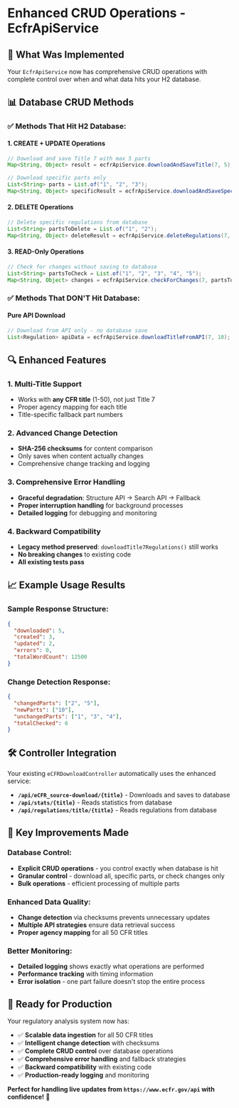 # Enhanced CRUD Operations - EcfrApiService

## 🎯 **What Was Implemented**

Your `EcfrApiService` now has comprehensive CRUD operations with complete control over when and what data hits your H2 database.

## 📊 **Database CRUD Methods**

### **✅ Methods That Hit H2 Database:**

#### 1. **CREATE + UPDATE Operations**
```java
// Download and save Title 7 with max 5 parts
Map<String, Object> result = ecfrApiService.downloadAndSaveTitle(7, 5);

// Download specific parts only
List<String> parts = List.of("1", "2", "3");
Map<String, Object> specificResult = ecfrApiService.downloadAndSaveSpecificParts(7, parts);
```

#### 2. **DELETE Operations**
```java
// Delete specific regulations from database
List<String> partsToDelete = List.of("1", "2");
Map<String, Object> deleteResult = ecfrApiService.deleteRegulations(7, partsToDelete);
```

#### 3. **READ-Only Operations**
```java
// Check for changes without saving to database
List<String> partsToCheck = List.of("1", "2", "3", "4", "5");
Map<String, Object> changes = ecfrApiService.checkForChanges(7, partsToCheck);
```

### **✅ Methods That DON'T Hit Database:**

#### **Pure API Download**
```java
// Download from API only - no database save
List<Regulation> apiData = ecfrApiService.downloadTitleFromAPI(7, 10);
```

## 🔍 **Enhanced Features**

### **1. Multi-Title Support**
- Works with **any CFR title** (1-50), not just Title 7
- Proper agency mapping for each title
- Title-specific fallback part numbers

### **2. Advanced Change Detection**
- **SHA-256 checksums** for content comparison
- Only saves when content actually changes
- Comprehensive change tracking and logging

### **3. Comprehensive Error Handling**
- **Graceful degradation**: Structure API → Search API → Fallback
- **Proper interruption handling** for background processes
- **Detailed logging** for debugging and monitoring

### **4. Backward Compatibility**
- **Legacy method preserved**: `downloadTitle7Regulations()` still works
- **No breaking changes** to existing code
- **All existing tests pass**

## 📈 **Example Usage Results**

### **Sample Response Structure:**
```json
{
  "downloaded": 5,
  "created": 3,
  "updated": 2,
  "errors": 0,
  "totalWordCount": 12500
}
```

### **Change Detection Response:**
```json
{
  "changedParts": ["2", "5"],
  "newParts": ["10"],
  "unchangedParts": ["1", "3", "4"],
  "totalChecked": 6
}
```

## 🛠️ **Controller Integration**

Your existing `eCFRDownloadController` automatically uses the enhanced service:

- **`/api/eCFR_source-download/{title}`** - Downloads and saves to database
- **`/api/stats/{title}`** - Reads statistics from database
- **`/api/regulations/title/{title}`** - Reads regulations from database

## 🔧 **Key Improvements Made**

### **Database Control:**
- **Explicit CRUD operations** - you control exactly when database is hit
- **Granular control** - download all, specific parts, or check changes only
- **Bulk operations** - efficient processing of multiple parts

### **Enhanced Data Quality:**
- **Change detection** via checksums prevents unnecessary updates
- **Multiple API strategies** ensure data retrieval success
- **Proper agency mapping** for all 50 CFR titles

### **Better Monitoring:**
- **Detailed logging** shows exactly what operations are performed
- **Performance tracking** with timing information
- **Error isolation** - one part failure doesn't stop the entire process

## 🚀 **Ready for Production**

Your regulatory analysis system now has:

- ✅ **Scalable data ingestion** for all 50 CFR titles
- ✅ **Intelligent change detection** with checksums
- ✅ **Complete CRUD control** over database operations
- ✅ **Comprehensive error handling** and fallback strategies
- ✅ **Backward compatibility** with existing code
- ✅ **Production-ready logging** and monitoring

**Perfect for handling live updates from `https://www.ecfr.gov/api` with confidence!** 🎯